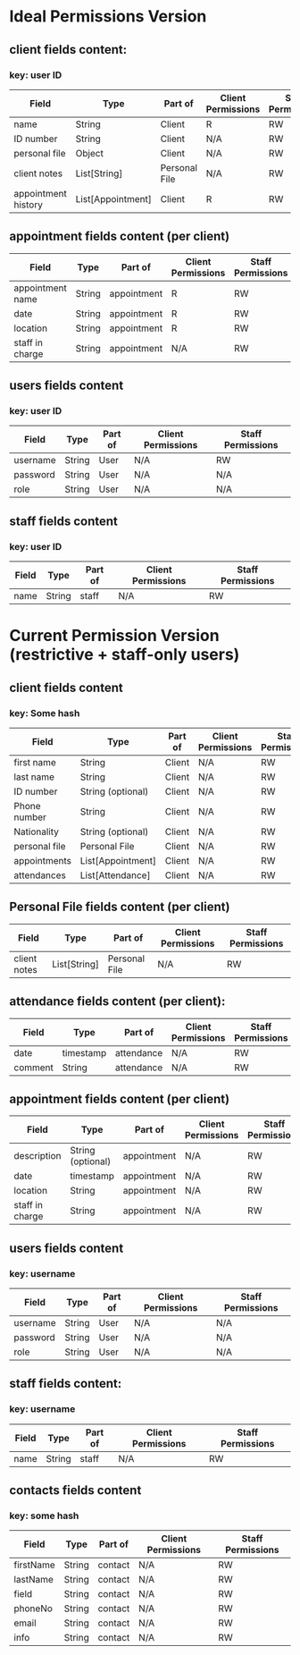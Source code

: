 # Ideal Permissions Version

## **client fields content:**
### key: user ID
| Field | Type | Part of | Client Permissions | Staff Permissions |
| --- | --- | --- | --- | --- |
| name | String | Client | R | RW |
| ID number | String | Client | N/A | RW |
| personal file | Object | Client | N/A | RW |
| client notes | List[String] | Personal File | N/A | RW |
| appointment history | List[Appointment] | Client | R | RW |

## **appointment fields content (per client)**
| Field | Type | Part of | Client Permissions | Staff Permissions |
| --- | --- | --- | --- | --- |
| appointment name | String | appointment | R | RW |
| date | String | appointment | R | RW |
| location | String | appointment | R | RW |
| staff in charge | String | appointment | N/A | RW |


## **users fields content**
### key: user ID
| Field | Type | Part of | Client Permissions | Staff Permissions |
| --- | --- | --- | --- | --- |
| username | String | User | N/A | RW |
| password | String | User | N/A | N/A |
| role | String | User | N/A | N/A |

<!-- ### **ids fields content**
### key: username
| Field | Type | Part of | Client Permissions | Staff Permissions |
| --- | --- | --- | --- | --- |
| id | string | user | N/A | N/A | -->


## **staff fields content**
### key: user ID
| Field | Type | Part of | Client Permissions | Staff Permissions |
| --- | --- | --- | --- | --- |
| name | String | staff | N/A | RW |



# Current Permission Version (restrictive + staff-only users)

## **client fields content**
### key: Some hash
| Field | Type | Part of | Client Permissions | Staff Permissions |
| --- | --- | --- | --- | --- |
| first name | String | Client | N/A | RW |
| last name | String | Client | N/A | RW |
| ID number | String (optional) | Client | N/A | RW |
| Phone number | String | Client | N/A | RW |
| Nationality | String (optional) | Client | N/A | RW
| personal file | Personal File | Client | N/A | RW |
| appointments | List[Appointment] | Client | N/A | RW |
| attendances | List[Attendance] | Client | N/A | RW |

<!-- Broke away to new table -->
<!-- TBD: new fields may be added -->
## **Personal File fields content (per client)**
| Field | Type | Part of | Client Permissions | Staff Permissions |
| --- | --- | --- | --- | --- |
| client notes | List[String] | Personal File | N/A | RW |

<!-- Broke away to new table -->
## **attendance fields content (per client):**
| Field | Type | Part of | Client Permissions | Staff Permissions |
| --- | --- | --- | --- | --- |
| date | timestamp | attendance | N/A | RW |
| comment | String | attendance | N/A | RW |


<!-- Added description, removed name -->
<!-- Changed date to timestamp -->
## **appointment fields content (per client)**
| Field | Type | Part of | Client Permissions | Staff Permissions |
| --- | --- | --- | --- | --- |
| description | String (optional) | appointment | N/A | RW |
| date | timestamp | appointment | N/A | RW |
| location | String | appointment | N/A | RW |
| staff in charge | String | appointment | N/A | RW |

## **users fields content**
### key: username
| Field | Type | Part of | Client Permissions | Staff Permissions |
| --- | --- | --- | --- | --- |
| username | String | User | N/A | N/A |
| password | String | User | N/A | N/A |
| role | String | User | N/A | N/A |

## **staff fields content:**
### key: username
| Field | Type | Part of | Client Permissions | Staff Permissions |
| --- | --- | --- | --- | --- |
| name | String | staff | N/A | RW |


## **contacts fields content**
### key: some hash
| Field | Type | Part of | Client Permissions | Staff Permissions |
| --- | --- | --- | --- | --- |
| firstName | String | contact | N/A | RW |
| lastName | String | contact | N/A | RW |
| field | String | contact | N/A | RW |
| phoneNo | String | contact | N/A | RW |
| email | String | contact | N/A | RW |
| info | String | contact | N/A | RW |
